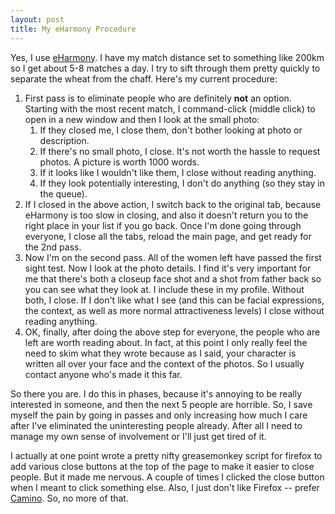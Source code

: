 ```yaml
---
layout: post
title: My eHarmony Procedure
---
```

<p>Yes, I use <a href="http://www.eharmony.com/">eHarmony</a>. I have my match distance set to something like 200km so I get about 5-8 matches a day. I try to sift through them pretty quickly to separate the wheat from the chaff. Here's my current procedure:</p><ol><li>First pass is to eliminate people who are definitely <strong>not</strong> an option. Starting with the most recent match, I command-click (middle click) to open in a new window and then I look at the small photo:<ol><li>If they closed me, I close them, don't bother looking at photo or description.</li><li>If there's no small photo, I close. It's not worth the hassle to request photos. A picture is worth 1000 words.</li><li>If it looks like I wouldn't like them, I close without reading anything.</li><li>If they look potentially interesting, I don't do anything (so they stay in the queue).</li></ol></li><li>If I closed in the above action, I switch back to the original tab, because eHarmony is too slow in closing, and also it doesn't return you to the right place in your list if you go back. Once I'm done going through everyone, I close all the tabs, reload the main page, and get ready for the 2nd pass.</li><li>Now I'm on the second pass. All of the women left have passed the first sight test. Now I look at the photo details. I find it's very important for me that there's both a closeup face shot and a shot from father back so you can see what they look at. I include these in my profile. Without both, I close. If I don't like what I see (and this can be facial expressions, the context, as well as more normal attractiveness levels) I close without reading anything.</li><li>OK, finally, after doing the above step for everyone, the people who are left are worth reading about. In fact, at this point I only really feel the need to skim what they wrote because as I said, your character is written all over your face and the context of the photos. So I usually contact anyone who's made it this far.</li></ol><p>So there you are. I do this in phases, because it's annoying to be really interested in someone, and then the next 5 people are horrible. So, I save myself the pain by going in passes and only increasing how much I care after I've eliminated the uninteresting people already. After all I need to manage my own sense of involvement or I'll just get tired of it.</p><p>I actually at one point wrote a pretty nifty greasemonkey script for firefox to add various close buttons at the top of the page to make it easier to close people. But it made me nervous. A couple of times I clicked the close button when I meant to click something else. Also, I just don't like Firefox -- prefer <a href="http://caminobrowser.org/">Camino</a>. So, no more of that.</p>
